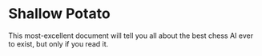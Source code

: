 # Shallow Potato
This most-excellent document will tell you all about the best chess AI ever to exist, but only if you read it.
